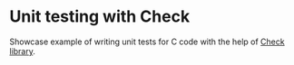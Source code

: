# Unit testing with Check

Showcase example of writing unit tests for C code with the help of [Check library](https://libcheck.github.io/check/web/install.html).
